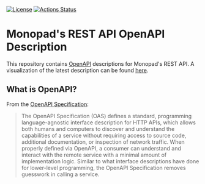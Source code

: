 [![License](https://img.shields.io/badge/License-Apache_2.0-blue.svg)](https://opensource.org/licenses/Apache-2.0)
[![Actions Status](https://github.com/monopad/monopad-api/workflows/validate-openapi/badge.svg)](https://github.com/monopad/monopad-api/actions)
# Monopad's REST API OpenAPI Description

This repository contains [OpenAPI](https://www.openapis.org/) descriptions for Monopad's REST API. A visualization of the latest description can be found [here](https://petstore.swagger.io/?url=https%3A%2F%2Fraw.githubusercontent.com%2Fmonopad%2Fmonopad-api%2Fmain%2Fdescriptions%2Fmonopad-ada-1.0%2Fmonopad-ada-1.0.yml).

## What is OpenAPI?

From the [OpenAPI Specification](https://github.com/OAI/OpenAPI-Specification):

> The OpenAPI Specification (OAS) defines a standard, programming language-agnostic interface description for HTTP APIs, which allows both humans and computers to discover and understand the capabilities of a service without requiring access to source code, additional documentation, or inspection of network traffic. When properly defined via OpenAPI, a consumer can understand and interact with the remote service with a minimal amount of implementation logic. Similar to what interface descriptions have done for lower-level programming, the OpenAPI Specification removes guesswork in calling a service.
